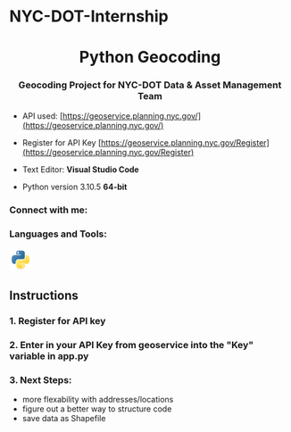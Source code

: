 # NYC-DOT-Internship

<h1 align="center">Python Geocoding</h1>
<h3 align="center">Geocoding Project for NYC-DOT Data & Asset Management Team</h3>

- API used: [https://geoservice.planning.nyc.gov/](https://geoservice.planning.nyc.gov/)

- Register for API Key [https://geoservice.planning.nyc.gov/Register](https://geoservice.planning.nyc.gov/Register)

- Text Editor: **Visual Studio Code**

- Python version 3.10.5 **64-bit**

<h3 align="left">Connect with me:</h3>
<p align="left">
</p>

<h3 align="left">Languages and Tools:</h3>
<p align="left"> <a href="https://www.python.org" target="_blank" rel="noreferrer"> <img src="https://raw.githubusercontent.com/devicons/devicon/master/icons/python/python-original.svg" alt="python" width="40" height="40"/> </a> </p>

<h2>Instructions</h2>
<h3>1. Register for API key</h3>
<h3>2. Enter in your API Key from geoservice into the "Key" variable in app.py</h3>
<h3>3. Next Steps:</h3>

- more flexability with addresses/locations
- figure out a better way to structure code
- save data as Shapefile
